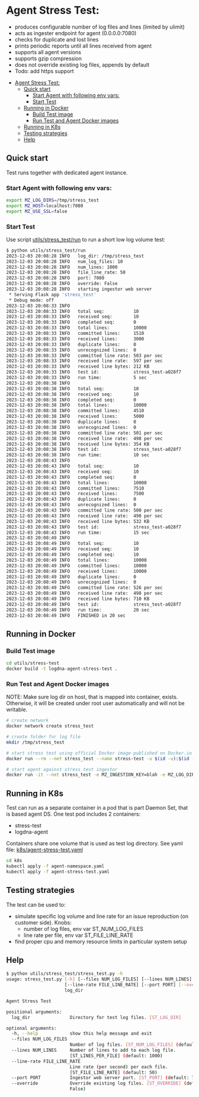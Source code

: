 # Agent Stress Test:

- produces configurable number of log files and lines (limited by ulimit)
- acts as ingester endpoint for agent (0.0.0.0:7080)
- checks for duplicate and lost lines
- prints periodic reports until all lines received from agent
- supports all agent versions
- supports gzip compression
- does not override existing log files, appends by default
- Todo: add https support

<!-- TOC -->
* [Agent Stress Test:](#agent-stress-test)
  * [Quick start](#quick-start)
    * [Start Agent with following env vars:](#start-agent-with-following-env-vars)
    * [Start Test](#start-test)
  * [Running in Docker](#running-in-docker)
    * [Build Test image](#build-test-image)
    * [Run Test and Agent Docker images](#run-test-and-agent-docker-images)
  * [Running in K8s](#running-in-k8s)
  * [Testing strategies](#testing-strategies)
  * [Help](#help)
<!-- TOC -->

## Quick start

Test runs together with dedicated agent instance.

### Start Agent with following env vars:

```bash
export MZ_LOG_DIRS=/tmp/stress_test
export MZ_HOST=localhost:7080
export MZ_USE_SSL=false
```

### Start Test

Use script [utils/stress_test/run](./run) to run a short low log volume test:

```bash
$ python utils/stress_test/run
2023-12-03 20:08:28 INFO   log_dir: /tmp/stress_test
2023-12-03 20:08:28 INFO   num_log_files: 10
2023-12-03 20:08:28 INFO   num_lines: 1000
2023-12-03 20:08:28 INFO   file_line_rate: 50
2023-12-03 20:08:28 INFO   port: 7080
2023-12-03 20:08:28 INFO   override: False
2023-12-03 20:08:28 INFO   starting ingestor web server
 * Serving Flask app 'stress_test'
 * Debug mode: off
2023-12-03 20:08:33 INFO
2023-12-03 20:08:33 INFO   total seq:           10
2023-12-03 20:08:33 INFO   received seq:        10
2023-12-03 20:08:33 INFO   completed seq:       0
2023-12-03 20:08:33 INFO   total lines:         10000
2023-12-03 20:08:33 INFO   committed lines:     1510
2023-12-03 20:08:33 INFO   received lines:      3000
2023-12-03 20:08:33 INFO   duplicate lines:     0
2023-12-03 20:08:33 INFO   unrecognized lines:  0
2023-12-03 20:08:33 INFO   committed line rate: 503 per sec
2023-12-03 20:08:33 INFO   received line rate:  597 per sec
2023-12-03 20:08:33 INFO   received line bytes: 212 KB
2023-12-03 20:08:33 INFO   test id:             stress_test-a028f7
2023-12-03 20:08:33 INFO   run time:            5 sec
2023-12-03 20:08:38 INFO
2023-12-03 20:08:38 INFO   total seq:           10
2023-12-03 20:08:38 INFO   received seq:        10
2023-12-03 20:08:38 INFO   completed seq:       0
2023-12-03 20:08:38 INFO   total lines:         10000
2023-12-03 20:08:38 INFO   committed lines:     4510
2023-12-03 20:08:38 INFO   received lines:      5000
2023-12-03 20:08:38 INFO   duplicate lines:     0
2023-12-03 20:08:38 INFO   unrecognized lines:  0
2023-12-03 20:08:38 INFO   committed line rate: 501 per sec
2023-12-03 20:08:38 INFO   received line rate:  498 per sec
2023-12-03 20:08:38 INFO   received line bytes: 354 KB
2023-12-03 20:08:38 INFO   test id:             stress_test-a028f7
2023-12-03 20:08:38 INFO   run time:            10 sec
2023-12-03 20:08:43 INFO
2023-12-03 20:08:43 INFO   total seq:           10
2023-12-03 20:08:43 INFO   received seq:        10
2023-12-03 20:08:43 INFO   completed seq:       0
2023-12-03 20:08:43 INFO   total lines:         10000
2023-12-03 20:08:43 INFO   committed lines:     7510
2023-12-03 20:08:43 INFO   received lines:      7500
2023-12-03 20:08:43 INFO   duplicate lines:     0
2023-12-03 20:08:43 INFO   unrecognized lines:  0
2023-12-03 20:08:43 INFO   committed line rate: 500 per sec
2023-12-03 20:08:43 INFO   received line rate:  498 per sec
2023-12-03 20:08:43 INFO   received line bytes: 532 KB
2023-12-03 20:08:43 INFO   test id:             stress_test-a028f7
2023-12-03 20:08:43 INFO   run time:            15 sec
2023-12-03 20:08:49 INFO
2023-12-03 20:08:49 INFO   total seq:           10
2023-12-03 20:08:49 INFO   received seq:        10
2023-12-03 20:08:49 INFO   completed seq:       10
2023-12-03 20:08:49 INFO   total lines:         10000
2023-12-03 20:08:49 INFO   committed lines:     10000
2023-12-03 20:08:49 INFO   received lines:      10000
2023-12-03 20:08:49 INFO   duplicate lines:     0
2023-12-03 20:08:49 INFO   unrecognized lines:  0
2023-12-03 20:08:49 INFO   committed line rate: 526 per sec
2023-12-03 20:08:49 INFO   received line rate:  498 per sec
2023-12-03 20:08:49 INFO   received line bytes: 710 KB
2023-12-03 20:08:49 INFO   test id:             stress_test-a028f7
2023-12-03 20:08:49 INFO   run time:            20 sec
2023-12-03 20:08:49 INFO   FINISHED in 20 sec
```

## Running in Docker

### Build Test image

```bash
cd utils/stress-test
docker build -t logdna-agent-stress-test .
```

### Run Test and Agent Docker images

NOTE: Make sure log dir on host, that is mapped into container, exists. Otherwise, it will be created under root user
automatically and will not be writable.

```bash
# create network
docker network create stress_test

# create folder for log file
mkdir /tmp/stress_test

# start stress test using official Docker image published on Docker.io
docker run --rm --net stress_test --name stress-test -u $(id -u):$(id -g) -v /tmp/stress_test:/tmp/stress_test logdna/logdna-agent-stress-test:3.9.0-dev /tmp/stress_test

# start agent against stress test ingestor
docker run -it --net stress_test -e MZ_INGESTION_KEY=blah -e MZ_LOG_DIRS=/var/log -e MZ_HOST=stress-test:7080 -e MZ_USE_SSL=false -it -v $(pwd)/logs:/var/log logdna/logdna-agent:3.9.0-dev
```

## Running in K8s

Test can run as a separate container in a pod that is part Daemon Set, that is based agent DS.
One test pod includes 2 containers:

- stress-test
- logdna-agent

Containers share one volume that is used as test log directory.
See yaml file: [k8s/agent-stress-test.yaml](../../k8s/agent-stress-test.yaml)

```bash
cd k8s
kubectl apply -f agent-namespace.yaml
kubectl apply -f agent-stress-test.yaml
```

## Testing strategies

The test can be used to:

- simulate specific log volume and line rate for an issue reproduction (on customer side). Knobs:
    - number of log files, env var ST_NUM_LOG_FILES
    - line rate per file, env var ST_FILE_LINE_RATE
- find proper cpu and memory resource limits in particular system setup

## Help

```bash
$ python utils/stress_test/stress_test.py -h
usage: stress_test.py [-h] [--files NUM_LOG_FILES] [--lines NUM_LINES]
                      [--line-rate FILE_LINE_RATE] [--port PORT] [--override]
                      log_dir

Agent Stress Test

positional arguments:
  log_dir               Directory for test log files. [ST_LOG_DIR]

optional arguments:
  -h, --help            show this help message and exit
  --files NUM_LOG_FILES
                        Number of log files. [ST_NUM_LOG_FILES] (default: 10)
  --lines NUM_LINES     Number of lines to add to each log file.
                        [ST_LINES_PER_FILE] (default: 1000)
  --line-rate FILE_LINE_RATE
                        Line rate (per second) per each file.
                        [ST_FILE_LINE_RATE] (default: 50)
  --port PORT           Ingestor web server port. [ST_PORT] (default: 7080)
  --override            Override existing log files. [ST_OVERRIDE] (default:
                        False)
```
